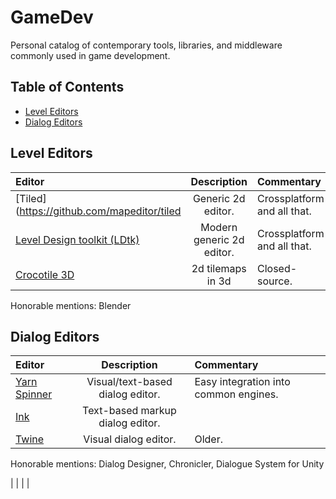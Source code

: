 # GameDev
Personal catalog of contemporary tools, libraries, and middleware commonly used in game development.

## Table of Contents
- [Level Editors](#level-editors)
- [Dialog Editors](#dialog-editors)

## Level Editors
| Editor | Description | Commentary |
|:---|:---:|:---|
| [Tiled](https://github.com/mapeditor/tiled | Generic 2d editor. | Crossplatform and all that. |
| [Level Design toolkit (LDtk)](https://github.com/deepnight/ldtk) | Modern generic 2d editor. | Crossplatform and all that. |
| [Crocotile 3D](https://crocotile3d.com/) | 2d tilemaps in 3d | Closed-source. |
Honorable mentions: Blender

## Dialog Editors
| Editor | Description | Commentary |
|:---|:---:|:---|
| [Yarn Spinner](https://github.com/YarnSpinnerTool/YarnSpinner) | Visual/text-based dialog editor. | Easy integration into common engines. |
| [Ink](https://github.com/inkle/ink) | Text-based markup dialog editor. |  |
| [Twine](https://github.com/klembot/twinejs) | Visual dialog editor. | Older. |
Honorable mentions: Dialog Designer, Chronicler, Dialogue System for Unity



| []() |  |  |
